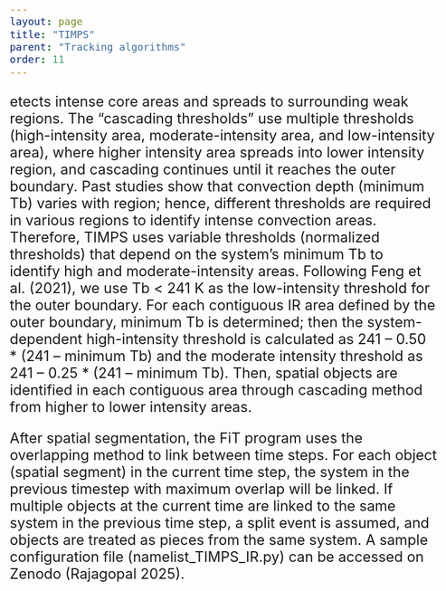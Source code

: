 ```yaml
---
layout: page
title: "TIMPS"
parent: "Tracking algorithms"
order: 11
---
```


<style>
  /* Increase font size for this page only */
  body {
    font-size: 21px; /* Adjust this value as needed */
  }

  /* Optionally, target specific elements */
  h1 {
    font-size: 2.5em;
  }

  p {
    font-size: 1.2em;
  }
</style>


etects intense core areas and spreads to surrounding weak regions. The “cascading thresholds” use multiple thresholds (high-intensity area, moderate-intensity area, and low-intensity area), where higher intensity area spreads into lower intensity region, and cascading continues until it reaches the outer boundary. Past studies show that convection depth (minimum Tb) varies with region; hence, different thresholds are required in various regions to identify intense convection areas. Therefore, TIMPS uses variable thresholds (normalized thresholds) that depend on the system’s minimum Tb to identify high and moderate-intensity areas. Following Feng et al. (2021), we use Tb < 241 K as the low-intensity threshold for the outer boundary. For each contiguous IR area defined by the outer boundary, minimum Tb is determined; then the system-dependent high-intensity threshold is calculated as 241 – 0.50 * (241 – minimum Tb) and the moderate intensity threshold as 241 – 0.25 * (241 – minimum Tb). Then, spatial objects are identified in each contiguous area through cascading method from higher to lower intensity areas.

After spatial segmentation, the FiT program uses the overlapping method to link between time steps. For each object (spatial segment) in the current time step, the system in the previous timestep with maximum overlap will be linked. If multiple objects at the current time are linked to the same system in the previous time step, a split event is assumed, and objects are treated as pieces from the same system.  A sample configuration file (namelist_TIMPS_IR.py) can be accessed on Zenodo (Rajagopal 2025).